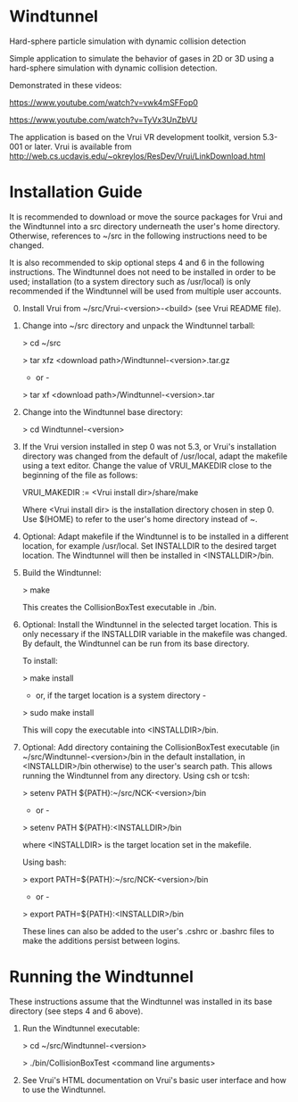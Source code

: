 # Windtunnel
Hard-sphere particle simulation with dynamic collision detection

Simple application to simulate the behavior of gases in 2D or 3D using a hard-sphere simulation with dynamic collision detection.

Demonstrated in these videos:

https://www.youtube.com/watch?v=vwk4mSFFop0

https://www.youtube.com/watch?v=TyVx3UnZbVU

The application is based on the Vrui VR development toolkit, version 5.3-001 or later. Vrui is available from http://web.cs.ucdavis.edu/~okreylos/ResDev/Vrui/LinkDownload.html

Installation Guide
==================

It is recommended to download or move the source packages for Vrui and
the Windtunnel into a src directory underneath the user's home directory.
Otherwise, references to ~/src in the following instructions need to be
changed.

It is also recommended to skip optional steps 4 and 6 in the following
instructions. The Windtunnel does not need to be installed in order to be
used; installation (to a system directory such as /usr/local) is only
recommended if the Windtunnel will be used from multiple user accounts.

0. Install Vrui from ~/src/Vrui-&lt;version&gt;-&lt;build&gt; (see Vrui README file).

1. Change into ~/src directory and unpack the Windtunnel tarball:

   &gt; cd ~/src
   
   &gt; tar xfz &lt;download path&gt;/Windtunnel-&lt;version&gt;.tar.gz
   
   - or -
   
   &gt; tar xf &lt;download path&gt;/Windtunnel-&lt;version&gt;.tar

2. Change into the Windtunnel base directory:

   &gt; cd Windtunnel-&lt;version&gt;

3. If the Vrui version installed in step 0 was not 5.3, or Vrui's
   installation directory was changed from the default of /usr/local,
   adapt the makefile using a text editor. Change the value of
   VRUI_MAKEDIR close to the beginning of the file as follows:
   
   VRUI_MAKEDIR := &lt;Vrui install dir&gt;/share/make
   
   Where &lt;Vrui install dir&gt; is the installation directory chosen in
   step 0. Use $(HOME) to refer to the user's home directory instead
   of ~.

4. Optional: Adapt makefile if the Windtunnel is to be installed in a
   different location, for example /usr/local. Set INSTALLDIR to the
   desired target location. The Windtunnel will then be installed in
   &lt;INSTALLDIR&gt;/bin.

5. Build the Windtunnel:

   &gt; make
   
   This creates the CollisionBoxTest executable in ./bin.

6. Optional: Install the Windtunnel in the selected target location. This
   is only necessary if the INSTALLDIR variable in the makefile was
   changed. By default, the Windtunnel can be run from its base directory.
   
   To install:
   
   &gt; make install
   
   - or, if the target location is a system directory -
   
   &gt; sudo make install
   
   This will copy the executable into &lt;INSTALLDIR&gt;/bin.

7. Optional: Add directory containing the CollisionBoxTest executable
   (in ~/src/Windtunnel-&lt;version&gt;/bin in the default installation, in
   &lt;INSTALLDIR&gt;/bin otherwise) to the user's search path. This allows
   running the Windtunnel from any directory. Using csh or tcsh:
   
   &gt; setenv PATH ${PATH}:~/src/NCK-&lt;version&gt;/bin
   
   - or -
   
   &gt; setenv PATH ${PATH}:&lt;INSTALLDIR&gt;/bin
   
   where &lt;INSTALLDIR&gt; is the target location set in the makefile.
   
   Using bash:
   
   &gt; export PATH=${PATH}:~/src/NCK-&lt;version&gt;/bin
   
   - or -
   
   &gt; export PATH=${PATH}:&lt;INSTALLDIR&gt;/bin
   
   These lines can also be added to the user's .cshrc or .bashrc files
   to make the additions persist between logins.

Running the Windtunnel
======================

These instructions assume that the Windtunnel was installed in its base
directory (see steps 4 and 6 above).

1. Run the Windtunnel executable:

   &gt; cd ~/src/Windtunnel-&lt;version&gt;
   
   &gt; ./bin/CollisionBoxTest &lt;command line arguments&gt;

2. See Vrui's HTML documentation on Vrui's basic user interface and how
   to use the Windtunnel.
